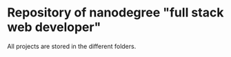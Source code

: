# Repository of nanodegree "full stack web developer"
All projects are stored in the different folders.